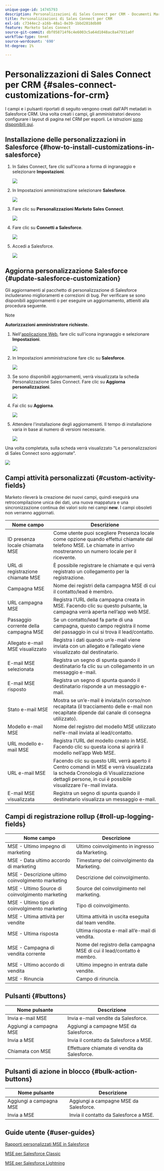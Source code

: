 ```yaml
---
unique-page-id: 14745793
description: Personalizzazioni di Sales Connect per CRM - Documenti Marketo - Documentazione del prodotto
title: Personalizzazioni di Sales Connect per CRM
exl-id: c7344ec2-a16b-48a1-8e39-1bbd2818db80
feature: Marketo Sales Connect
source-git-commit: dbf058714f6c4e6003c5a64d1048ac8a47931a0f
workflow-type: tm+mt
source-wordcount: '690'
ht-degree: 1%

---
```


# Personalizzazioni di Sales Connect per CRM {#sales-connect-customizations-for-crm}

I campi e i pulsanti riportati di seguito vengono creati dall&#39;API metadati in Salesforce CRM. Una volta creati i campi, gli amministratori devono configurare i layout di pagina nel CRM per esporli. Le istruzioni [sono disponibili qui](/help/marketo/product-docs/marketo-sales-connect/crm/salesforce-customization/assets/mse-for-sf-classic.pdf).

## Installazione delle personalizzazioni in Salesforce {#how-to-install-customizations-in-salesforce}

1. In Sales Connect, fare clic sull&#39;icona a forma di ingranaggio e selezionare **Impostazioni**.

   ![](assets/one.png)

1. In Impostazioni amministrazione selezionare **Salesforce**.

   ![](assets/two.png)

1. Fare clic su **Personalizzazioni Marketo Sales Connect**.

   ![](assets/three.png)

1. Fare clic su **Connetti a Salesforce**.

   ![](assets/four.png)

1. Accedi a Salesforce.

   ![](assets/five.png)

## Aggiorna personalizzazione Salesforce {#update-salesforce-customization}

Gli aggiornamenti al pacchetto di personalizzazione di Salesforce includeranno miglioramenti e correzioni di bug. Per verificare se sono disponibili aggiornamenti o per eseguire un aggiornamento, attieniti alla procedura seguente.

>[!NOTE]
>
>**Autorizzazioni amministratore richieste.**

1. Nell&#39;[applicazione Web](https://www.toutapp.com), fare clic sull&#39;icona ingranaggio e selezionare **Impostazioni**.

   ![](assets/sales-connect-customizations-for-crm-6.png)

1. In Impostazioni amministrazione fare clic su **Salesforce**.

   ![](assets/sales-connect-customizations-for-crm-7.png)

1. Se sono disponibili aggiornamenti, verrà visualizzata la scheda Personalizzazione Sales Connect. Fare clic su **Aggiorna personalizzazioni**.

   ![](assets/sales-connect-customizations-for-crm-8.png)

1. Fai clic su **Aggiorna**.

   ![](assets/sales-connect-customizations-for-crm-9.png)

1. Attendere l&#39;installazione degli aggiornamenti. Il tempo di installazione varia in base al numero di versioni necessarie.

   ![](assets/sales-connect-customizations-for-crm-10.png)

Una volta completata, sulla scheda verrà visualizzato &quot;Le personalizzazioni di Sales Connect sono aggiornate&quot;.

![](assets/sales-connect-customizations-for-crm-11.png)

## Campi attività personalizzati {#custom-activity-fields}

Marketo rileverà la creazione dei nuovi campi, quindi eseguirà una retrocompilazione unica dei dati, una nuova mappatura e una sincronizzazione continua dei valori solo nei campi **new**. I campi obsoleti non verranno aggiornati.

<table><thead>
  <tr>
    <th>Nome campo</th>
    <th>Descrizione</th>
  </tr></thead>
<tbody>
  <tr>
    <td>ID presenza locale chiamata MSE</td>
    <td>Come utente puoi scegliere Presenza locale come opzione quando effettui chiamate dal telefono MSE. Le chiamate in arrivo mostreranno un numero locale per il ricevente.</td>
  </tr>
  <tr>
    <td>URL di registrazione chiamate MSE</td>
    <td>È possibile registrare le chiamate e qui verrà registrato un collegamento per la registrazione.</td>
  </tr>
  <tr>
    <td>Campagna MSE</td>
    <td>Nome dei registri della campagna MSE di cui il contatto/lead è membro.</td>
  </tr>
  <tr>
    <td>URL campagna MSE</td>
    <td>Registra l’URL della campagna creata in MSE. Facendo clic su questo pulsante, la campagna verrà aperta nell’app web MSE.</td>
  </tr>
  <tr>
    <td>Passaggio corrente della campagna MSE</td>
    <td>Se un contatto/lead fa parte di una campagna, questo campo registra il nome del passaggio in cui si trova il lead/contatto.</td>
  </tr>
  <tr>
    <td>Allegato e-mail MSE visualizzato</td>
    <td>Registra i dati quando un’e-mail viene inviata con un allegato e l’allegato viene visualizzato dal destinatario.</td>
  </tr>
  <tr>
    <td>E-mail MSE selezionata</td>
    <td>Registra un segno di spunta quando il destinatario fa clic su un collegamento in un messaggio e-mail.</td>
  </tr>
  <tr>
    <td>E-mail MSE risposto</td>
    <td>Registra un segno di spunta quando il destinatario risponde a un messaggio e-mail.</td>
  </tr>
  <tr>
    <td>Stato e-mail MSE</td>
    <td>Mostra se un’e-mail è inviata/in corso/non recapitata (il tracciamento delle e-mail non recapitate dipende dal canale di consegna utilizzato).</td>
  </tr>
  <tr>
    <td>Modello e-mail MSE</td>
    <td>Nome del registro del modello MSE utilizzato nell’e-mail inviata al lead/contatto.</td>
  </tr>
  <tr>
    <td>URL modello e-mail MSE</td>
    <td>Registra l’URL del modello creato in MSE. Facendo clic su questa icona si aprirà il modello nell’app Web MSE.</td>
  </tr>
  <tr>
    <td>URL e-mail MSE</td>
    <td>Facendo clic su questo URL verrà aperto il Centro comandi in MSE e verrà visualizzata la scheda Cronologia di Visualizzazione dettagli persone, in cui è possibile visualizzare l'e-mail inviata.</td>
  </tr>
  <tr>
    <td>E-mail MSE visualizzata</td>
    <td>Registra un segno di spunta quando il destinatario visualizza un messaggio e-mail.</td>
  </tr>
</tbody></table>

## Campi di registrazione rollup {#roll-up-logging-fields}

<table><thead>
  <tr>
    <th>Nome campo</th>
    <th>Descrizione</th>
  </tr></thead>
<tbody>
  <tr>
    <td>MSE - Ultimo impegno di marketing</td>
    <td>Ultimo coinvolgimento in ingresso da Marketing.</td>
  </tr>
  <tr>
    <td>MSE - Data ultimo accordo di marketing</td>
    <td>Timestamp del coinvolgimento da Marketing.</td>
  </tr>
  <tr>
    <td>MSE - Descrizione ultimo coinvolgimento marketing</td>
    <td>Descrizione del coinvolgimento.</td>
  </tr>
  <tr>
    <td>MSE - Ultimo Source di coinvolgimento marketing</td>
    <td>Source del coinvolgimento nel marketing.</td>
  </tr>
  <tr>
    <td>MSE - Ultimo tipo di coinvolgimento marketing</td>
    <td>Tipo di coinvolgimento.</td>
  </tr>
  <tr>
    <td>MSE - Ultima attività per vendite</td>
    <td>Ultima attività in uscita eseguita dal team vendite.</td>
  </tr>
  <tr>
    <td>MSE - Ultima risposta</td>
    <td>Ultima risposta e-mail all’e-mail di vendita.</td>
  </tr>
  <tr>
    <td>MSE - Campagna di vendita corrente</td>
    <td>Nome del registro della campagna MSE di cui il lead/contatto è membro.</td>
  </tr>
  <tr>
    <td>MSE - Ultimo accordo di vendita</td>
    <td>Ultimo impegno in entrata dalle vendite.</td>
  </tr>
  <tr>
    <td>MSE - Rinuncia</td>
    <td>Campo di rinuncia.</td>
  </tr>
</tbody></table>

## Pulsanti {#buttons}

<table><thead>
  <tr>
    <th>Nome pulsante</th>
    <th>Descrizione</th>
  </tr></thead>
<tbody>
  <tr>
    <td>Invia e-mail MSE</td>
    <td>Invia e-mail vendite da Salesforce.</td>
  </tr>
  <tr>
    <td>Aggiungi a campagna MSE</td>
    <td>Aggiungi a campagne MSE da Salesforce.</td>
  </tr>
  <tr>
    <td>Invia a MSE</td>
    <td>Invia il contatto da Salesforce a MSE.</td>
  </tr>
  <tr>
    <td>Chiamata con MSE</td>
    <td>Effettuare chiamate di vendita da Salesforce.</td>
  </tr>
</tbody>
</table>

## Pulsanti di azione in blocco {#bulk-action-buttons}

<table><thead>
  <tr>
    <th>Nome pulsante</th>
    <th>Descrizione</th>
  </tr></thead>
<tbody>
  <tr>
    <td>Aggiungi a campagna MSE</td>
    <td>Aggiungi a campagne MSE da Salesforce.</td>
  </tr>
  <tr>
    <td>Invia a MSE</td>
    <td>Invia il contatto da Salesforce a MSE.</td>
  </tr>
</tbody>
</table>

## Guide utente {#user-guides}

[Rapporti personalizzati MSE in Salesforce](/help/marketo/product-docs/marketo-sales-connect/crm/salesforce-customization/assets/reports-and-dashboards.pdf)

[MSE per Salesforce Classic](/help/marketo/product-docs/marketo-sales-connect/crm/salesforce-customization/assets/mse-for-sf-classic.pdf)

[MSE per Salesforce Lightning](/help/marketo/product-docs/marketo-sales-connect/crm/salesforce-customization/assets/sfdc-guide-lightning.pdf)
